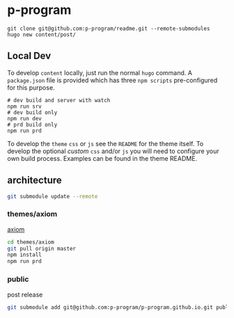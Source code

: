 # p-program

    git clone git@github.com:p-program/readme.git --remote-submodules
    hugo new content/post/

## Local Dev

To develop `content` locally, just run the normal `hugo` command. A `package.json` file is provided which has three `npm scripts` pre-configured for this purpose.

```shell
# dev build and server with watch
npm run srv
# dev build only
npm run dev
# prd build only
npm run prd
```

To develop the `theme` `css` or `js` see the `README` for the theme itself. To develop the optional _custom_ `css` and/or `js` you will need to configure your own build process. Examples can be found in the theme README.

## architecture

```bash
git submodule update --remote
```

### themes/axiom

[axiom](https://themes.gohugo.io/axiom/)

```bash
cd themes/axiom
git pull origin master
npm install
npm run prd
```

### public

post release

```bash
git submodule add git@github.com:p-program/p-program.github.io.git public
```
